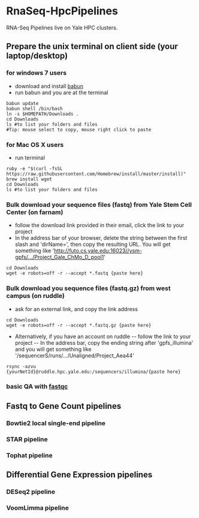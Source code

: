 # RnaSeq-HpcPipelines
RNA-Seq Pipelines live on Yale HPC clusters.
## Prepare the unix terminal on client side (your laptop/desktop)
### for windows 7 users
- download and install [babun](http://babun.github.io/)
- run babun and you are at the terminal
```
babun update
babun shell /bin/bash
ln -s $HOMEPATH/Downloads .
cd Downloads
ls #to list your folders and files
#Tip: mouse select to copy, mouse right click to paste
```
### for Mac OS X users
- run terminal
```
ruby -e "$(curl -fsSL https://raw.githubusercontent.com/Homebrew/install/master/install)"
brew install wget
cd Downloads
ls #to list your folders and files
```
### Bulk download your sequence files (fastq) from Yale Stem Cell Center (on farnam)
- follow the download link provided in their email, click the link to your project
- In the address bar of your browser, delete the string between the first slash and 'dirName=', then copy the resulting URL. You will get something like 
'http://futo.cs.yale.edu:16023//ysm-gpfs/.../Project_Gale_ChMo_D_pool1'
```
cd Downloads
wget -e robots=off -r --accept *.fastq {paste here}
```
### Bulk download you sequence files (fastq.gz) from west campus (on ruddle)
- ask for an external link, and copy the link address
```
cd Downloads
wget -e robots=off -r --accept *.fastq.gz {paste here}
```
- Alternatively, if you have an account on ruddle
-- follow the link to your project
-- In the address bar, copy the ending string after 'gpfs_illumina' and you will get something like 
'/sequencerS/runs/.../Unaligned/Project_Aea44'

```
rsync -azvu {yourNetId}@ruddle.hpc.yale.edu:/sequencers/illumina/{paste here}
```
### basic QA with [fastqc](https://www.bioinformatics.babraham.ac.uk/projects/fastqc/)


## Fastq to Gene Count pipelines
### Bowtie2 local single-end pipeline
### STAR pipeline
### Tophat pipeline
## Differential Gene Expression pipelines
### DESeq2 pipeline
### VoomLimma pipeline
